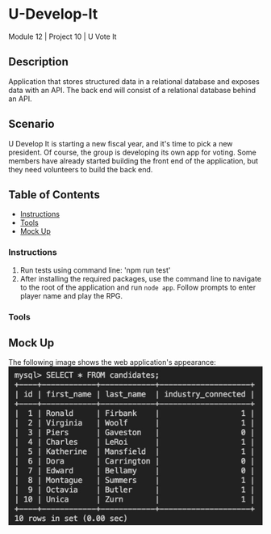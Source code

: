 # U-Develop-It
Module 12 | Project 10 | U Vote It

## Description
Application that stores structured data in a relational database and exposes data with an API. The back end will consist of a relational database behind an API. 

## Scenario
U Develop It is starting a new fiscal year, and it's time to pick a new president. Of course, the group is developing its own app for voting. Some members have already started building the front end of the application, but they need volunteers to build the back end.

## Table of Contents
* [Instructions](#Instructions)
* [Tools](#tools)
* [Mock Up](#Mock-Up)

### Instructions
1. Run tests using command line: 'npm run test'
2. After installing the required packages, use the command line to navigate to the root of the application and run `node app`.  Follow prompts to enter player name and play the RPG. 

### Tools


## Mock Up
The following image shows the web application's appearance:
![Mock Up](./assets/images/100-sql-query.png)